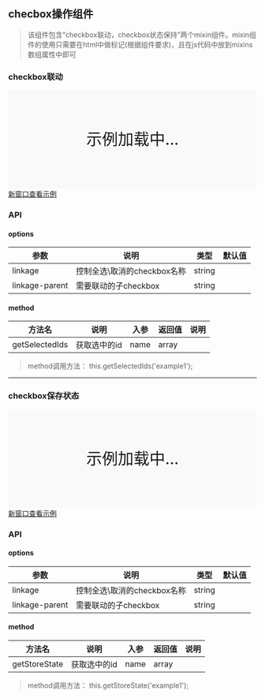 ## checbox操作组件
> 该组件包含“checkbox联动，checkbox状态保持”两个mixin组件。mixin组件的使用只需要在html中做标记(根据组件要求)，且在js代码中放到mixins数组属性中即可

### checkbox联动

<div style="position:relative" id="mx_1">
    <iframe src="http://localhost/magix-gallery/test.html#!/mx-checkbox/linkage?inline=true&id=mx_1" frameborder="no" style="width:100%;height:200px;" scrolling="no"></iframe>
    <div style="position:absolute;width:100%;height:200px;background-color:#f9f9f9;text-align:center;line-height:200px;font-size:32px;top:0;right:0;left:0;bottom:0">示例加载中...</div>
</div>
<a href="https://thx.github.io/magix-gallery/#!/mx-checkbox/linkage" target="_blank">新窗口查看示例</a>

### API

#### options
| 参数 | 说明 | 类型 | 默认值 |
| -------- | -------- | -------- | -------- |
| linkage    | 控制全选\取消的checkbox名称 | string |  |
| linkage-parent     | 需要联动的子checkbox | string | &nbsp; |

#### method

| 方法名 | 说明 | 入参 | 返回值 | 说明 |
| -------- | -------- | -------- | -------- | -------- |
| getSelectedIds | 获取选中的id | name | array | &nbsp; |

> method调用方法： this.getSelectedIds('example1');


---

### checkbox保存状态
<div style="position:relative" id="mx_2">
    <iframe src="http://localhost/magix-gallery/test.html#!/mx-checkbox/storestate?inline=true&id=mx_2" frameborder="no" style="width:100%;height:200px;" scrolling="no"></iframe>
    <div style="position:absolute;width:100%;height:200px;background-color:#f9f9f9;text-align:center;line-height:200px;font-size:32px;top:0;right:0;left:0;bottom:0">示例加载中...</div>
</div>
<a href="https://thx.github.io/magix-gallery/#!/mx-checkbox/storestate" target="_blank">新窗口查看示例</a>

### API

#### options
| 参数 | 说明 | 类型 | 默认值 |
| -------- | -------- | -------- | -------- |
| linkage    | 控制全选\取消的checkbox名称 | string |  |
| linkage-parent     | 需要联动的子checkbox | string | &nbsp; |

#### method

| 方法名 | 说明 | 入参 | 返回值 | 说明 |
| -------- | -------- | -------- | -------- | -------- |
| getStoreState | 获取选中的id | name | array | &nbsp; |

> method调用方法： this.getStoreState('example1');


